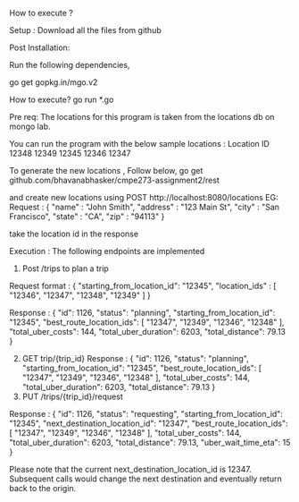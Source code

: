How to execute ?

Setup : 
Download all the files from github

Post Installation:

Run the following dependencies,

go get gopkg.in/mgo.v2

How to execute?
go run *.go

Pre req: The locations for this program is taken from the locations db on mongo lab.

You can run the program with the below sample locations :
Location ID
12348
12349
12345
12346
12347

To generate the new locations ,
Follow below,
go get github.com/bhavanabhasker/cmpe273-assignment2/rest

and create new locations using POST http://localhost:8080/locations
EG: Request : { "name" : "John Smith", "address" : "123 Main St", "city" : "San Francisco", "state" : "CA", "zip" : "94113" }

take the location id in the response

Execution :
The following endpoints are implemented
1. Post /trips to plan a trip 

Request format : 
{
    "starting_from_location_id": "12345",
    "location_ids" : [ "12346", "12347", "12348", "12349" ] 
}

Response :
{
  "id": 1126,
  "status": "planning",
  "starting_from_location_id": "12345",
  "best_route_location_ids": [
    "12347",
    "12349",
    "12346",
    "12348"
  ],
  "total_uber_costs": 144,
  "total_uber_duration": 6203,
  "total_distance": 79.13
}

2. GET trip/{trip_id}
Response :
{
  "id": 1126,
  "status": "planning",
  "starting_from_location_id": "12345",
  "best_route_location_ids": [
    "12347",
    "12349",
    "12346",
    "12348"
  ],
  "total_uber_costs": 144,
  "total_uber_duration": 6203,
  "total_distance": 79.13
}
3. PUT  /trips/{trip_id}/request



Response : 
{
  "id": 1126,
  "status": "requesting",
  "starting_from_location_id": "12345",
  "next_destination_location_id": "12347",
  "best_route_location_ids": [
    "12347",
    "12349",
    "12346",
    "12348"
  ],
  "total_uber_costs": 144,
  "total_uber_duration": 6203,
  "total_distance": 79.13,
  "uber_wait_time_eta": 15
}

Please note that the current next_destination_location_id is 12347. Subsequent calls would change the next destination and eventually return back to the origin.

 




                

 


